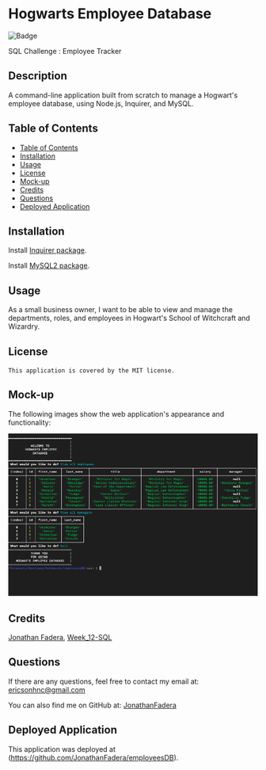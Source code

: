# Hogwarts Employee Database

![Badge](https://img.shields.io/badge/License-MIT-blue.svg)

SQL Challenge : Employee Tracker

## Description 
A command-line application built from scratch to manage a Hogwart's employee database, using Node.js, Inquirer, and MySQL.

## Table of Contents 
  - [Table of Contents](#table-of-contents)
  - [Installation](#installation)
  - [Usage](#usage)
  - [License](#license)
  - [Mock-up](#mock-up)
  - [Credits](#credits)
  - [Questions](#questions)
  - [Deployed Application](#deployed-application)

## Installation
  Install [Inquirer package](https://www.npmjs.com/package/inquirer/v/8.2.4).

  Install [MySQL2 package](https://www.npmjs.com/package/mysql2).

## Usage
As a small business owner, I want to be able to view and manage the departments, roles, and employees in Hogwart's School of Witchcraft and Wizardry.

## License
    This application is covered by the MIT license.

## Mock-up
The following images show the web application's appearance and functionality:

  ![screenshot of the terminal](./assets/images/Screenshot%202023-05-03%20at%208.35.51%20PM.png)

## Credits
[Jonathan Fadera](https://github.com/JonathanFadera), [Week_12-SQL](https://ucb.bootcampcontent.com/UCB-Coding-Bootcamp/UCB-VIRT-FSF-PT-01-2023-U-LOLC/-/tree/main/Week_12-SQL)

## Questions
If there are any questions, feel free to contact my email at: ericsonhnc@gmail.com

You can also find me on GitHub at: [JonathanFadera](https://www.github.com/JonathanFadera)

## Deployed Application
This application was deployed at (https://github.com/JonathanFadera/employeesDB).
